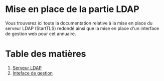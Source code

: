 # Mise en place de la partie LDAP

Vous trouverez ici toute la documentation relative à la mise en place du serveur LDAP (StartTLS) redondé ainsi que la mise en place d'un interface de gestion web pour cet annuaire.

# Table des matières
1. [Serveur LDAP](serveur_ldap.md)
2. [Inteface de gestion](interface_web_ldap.md)

